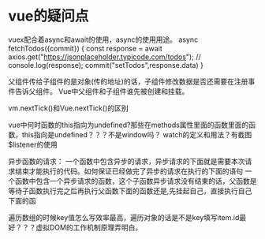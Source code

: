 # vue的疑问点

vuex配合着async和await的使用，async的使用用途。
async fetchTodos({commit}) {
        const response = await axios.get("https://jsonplaceholder.typicode.com/todos");
        // console.log(response);
        commit("setTodos",response.data)
}

父组件传给子组件的是对象(传的地址)的话，子组件修改数据是否还需要在注册事件告诉父组件。
Vue中父组件和子组件谁先被创建和挂载。

vm.nextTick()和Vue.nextTick()的区别

vue中何时函数的this指向为undefined?那些在methods属性里面的函数里面的函数，this指向是undefined？？？不是window吗？
watch的定义和用法？有截图
$listener的使用

异步函数的请求： 一个函数中包含异步的请求，异步请求的下面就是需要本次请求结束才能执行的代码。如何保证已经做完了异步的请求在执行的下面的语句
一个函数中包含一个异步请求的函数，这个子函数异步请求没有结束的话，父函数是等待子函数执行完之后再执行父函数下面的函数还是,先挂起自己，直接执行自己下面的函

遍历数组的时候key值怎么写效率最高，遍历对象的话是不是key填写item.id最好？？？虚拟DOM的工作机制原理弄明白。